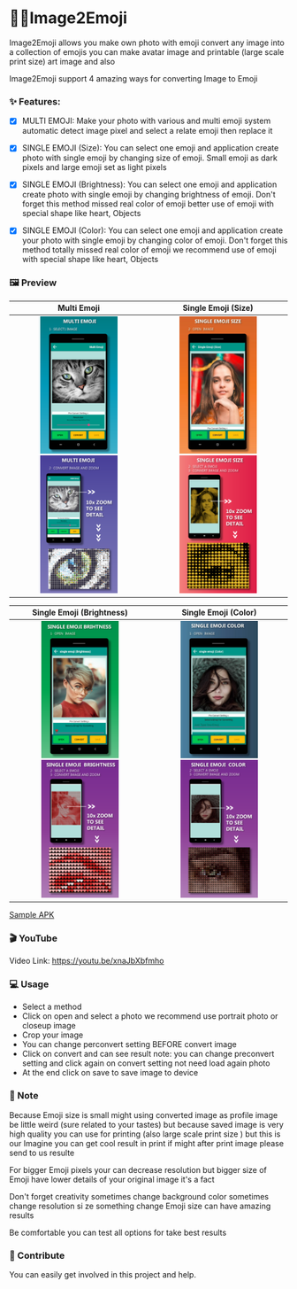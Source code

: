 # 📸🐱‍Image2Emoji

Image2Emoji allows you make own photo with emoji convert any image into a collection of emojis you can make avatar image and printable (large scale print size) art image and also


Image2Emoji support 4 amazing ways for converting Image to Emoji

### ✨ Features:

- [x] MULTI EMOJI: Make your photo with various and multi emoji system automatic detect image pixel and select a relate emoji then replace it

- [x] SINGLE EMOJI (Size): You can select one emoji and application create photo with single emoji by changing size of emoji. Small emoji as dark pixels and large emoji set as light pixels

- [x] SINGLE EMOJI (Brightness): You can select one emoji and application create photo with single emoji by changing brightness of emoji. Don't forget this method missed real color of emoji better use of emoji with special shape like heart, Objects

- [x] SINGLE EMOJI (Color): You can select one emoji and application create your photo with single emoji by changing color of emoji. Don't forget this method totally missed real color of emoji we recommend use of emoji with special shape like heart, Objects

### 🖼️ Preview


   Multi Emoji   |      Single Emoji (Size)     |
:---------------:|:----------------------------:|
<img src="https://raw.githubusercontent.com/chayanforyou/Image2Emoji/master/images/1.webp" width=140px> <img src="https://raw.githubusercontent.com/chayanforyou/Image2Emoji/master/images/2.webp" width=140px>  |  <img src="https://raw.githubusercontent.com/chayanforyou/Image2Emoji/master/images/3.webp" width=140px> <img src="https://raw.githubusercontent.com/chayanforyou/Image2Emoji/master/images/4.webp" width=140px>

   Single Emoji (Brightness)  |     Single Emoji (Color)     |
:----------------------------:|:----------------------------:|
<img src="https://raw.githubusercontent.com/chayanforyou/Image2Emoji/master/images/5.webp" width=140px> <img src="https://raw.githubusercontent.com/chayanforyou/Image2Emoji/master/images/6.webp" width=140px>  |  <img src="https://raw.githubusercontent.com/chayanforyou/Image2Emoji/master/images/7.webp" width=140px> <img src="https://raw.githubusercontent.com/chayanforyou/Image2Emoji/master/images/8.webp" width=140px>

[Sample APK](https://raw.githubusercontent.com/chayanforyou/Image2Emoji/master/apk/Image2Emoji_debug_1.0.0.apk)

### 🎬 YouTube
Video Link: https://youtu.be/xnaJbXbfmho

### 💻 Usage

- Select a method
- Click on open and select a photo we recommend use portrait photo or closeup image
- Crop your image
- You can change perconvert setting BEFORE convert image
- Click on convert and can see result
note: you can change preconvert setting and click again on convert setting not need load again photo
- At the end click on save to save image to device

### 📝 Note

Because Emoji size is small might using converted image as profile image be little weird (sure related to your tastes) but because saved image is very high quality you can use for printing (also large scale print size ) but this is our Imagine you can get cool result in print if might after print image please send to us resulte


For bigger Emoji pixels your can decrease resolution but bigger size of Emoji have lower details of your original image it's a fact

Don't forget creativity sometimes change background color sometimes change resolution si ze something change Emoji size can have amazing results

Be comfortable you can test all options for take best results

### 🐬 Contribute

You can easily get involved in this project and help.
